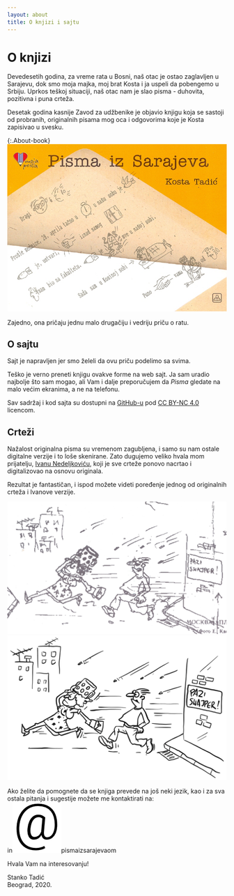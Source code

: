 ```yaml
---
layout: about
title: O knjizi i sajtu
---
```


# O knjizi

Devedesetih godina, za vreme rata u Bosni, naš otac je ostao zaglavljen u Sarajevu, dok smo moja majka, moj brat Kosta i ja uspeli da pobengemo u Srbiju. Uprkos teškoj situaciji, naš otac nam je slao pisma - duhovita, pozitivna i puna crteža.

Desetak godina kasnije Zavod za udžbenike je objavio knjigu koja se sastoji od probranih, originalnih pisama mog oca i odgovorima koje je Kosta zapisivao u svesku.

{:.About-book}
![Korice knjige, objavljene 2005. godine](/public/img/korice.jpg)

Zajedno, ona pričaju jednu malo drugačiju i vedriju priču o ratu.

## O sajtu

Sajt je napravljen jer smo želeli da ovu priču podelimo sa svima.

Teško je verno preneti knjigu ovakve forme na web sajt. Ja sam uradio najbolje što sam mogao, ali Vam i dalje preporučujem da *Pisma* gledate na malo većim ekranima, a ne na telefonu.

Sav sadržaj i kod sajta su dostupni na [GitHub-u](https://github.com/Stanko/letters-from-sarajevo) pod [CC BY-NC 4.0](https://creativecommons.org/licenses/by-nc/4.0/) licencom.

## Crteži

Nažalost originalna pisma su vremenom zagubljena, i samo su nam ostale digitalne verzije i to loše skenirane. Zato dugujemo veliko hvala mom prijatelju, [Ivanu Nedeljkoviću](https://www.instagram.com/sun_day_sign/), koji je sve crteže ponovo nacrtao i digitalizovao na osnovu originala.

Rezultat je fantastičan, i ispod možete videti poređenje jednog od originalnih crteža i Ivanove verzije.

<div class="About-drawings">
  <div class="About-drawing">
    <img src="/public/img/scan.jpg" alt="Originalni crtež, skeniran u lošoj rezoluciji" />
  </div>
  <div class="About-drawing">
    <img src="/public/img/letter-01/03.png" alt="Isti crtež, koji je Ivan ponovo nacrtao i digitalizovao" />
  </div>  
</div>

Ako želite da pomognete da se knjiga prevede na još neki jezik, kao i za sva ostala pitanja i sugestije možete me kontaktirati na:
<br/>
in<script>document.write('&#102;&#111;')</script><img alt="@" src="/public/img/monkey.png" class="About-monkey">pismaizsarajeva<script>document.write('.c')</script>om

Hvala Vam na interesovanju!

<div class="About-signature">
  Stanko Tadić<br/>
  Beograd, 2020.
</div>
